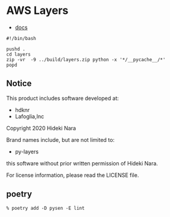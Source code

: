 # AWS Layers

- [docs](docs)

~~~
#!/bin/bash

pushd .
cd layers
zip -vr  -9 ../build/layers.zip python -x '*/__pycache__/*'
popd
~~~


## Notice

This product includes software developed at:

* hdknr
* Lafoglia,Inc

Copyright 2020  Hideki Nara

Brand names include, but are not limited to:

* py-layers

this software without prior written permission of Hideki Nara.

For license information, please read the LICENSE file.


## poetry

~~~
% poetry add -D pysen -E lint
~~~
